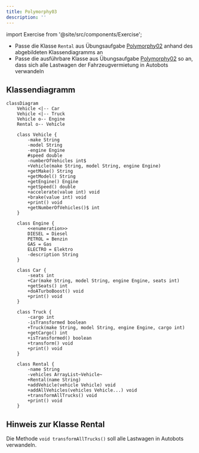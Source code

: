 ```yaml
---
title: Polymorphy03
description: ''
---
```


import Exercise from '@site/src/components/Exercise';

- Passe die Klasse `Rental` aus Übungsaufgabe [Polymorphy02](polymorphy02.md)
  anhand des abgebildeten Klassendiagramms an
- Passe die ausführbare Klasse aus Übungsaufgabe [Polymorphy02](polymorphy02.md)
  so an, dass sich alle Lastwagen der Fahrzeugvermietung in Autobots verwandeln

## Klassendiagramm

```mermaid
classDiagram
    Vehicle <|-- Car
    Vehicle <|-- Truck
    Vehicle o-- Engine
    Rental o-- Vehicle

    class Vehicle {
        -make String
        -model String
        -engine Engine
        #speed double
        -numberOfVehicles int$
        +Vehicle(make String, model String, engine Engine)
        +getMake() String
        +getModel() String
        +getEngine() Engine
        +getSpeed() double
        +accelerate(value int) void
        +brake(value int) void
        +print() void
        +getNumberOfVehicles()$ int
    }

    class Engine {
        <<enumeration>>
        DIESEL = Diesel
        PETROL = Benzin
        GAS = Gas
        ELECTRO = Elektro
        -description String
    }

    class Car {
        -seats int
        +Car(make String, model String, engine Engine, seats int)
        +getSeats() int
        +doATurboBoost() void
        +print() void
    }

    class Truck {
        -cargo int
        -isTransformed boolean
        +Truck(make String, model String, engine Engine, cargo int)
        +getCargo() int
        +isTransformed() boolean
        +transform() void
        +print() void
    }

    class Rental {
        -name String
        -vehicles ArrayList~Vehicle~
        +Rental(name String)
        +addVehicle(vehicle Vehicle) void
        +addAllVehicles(vehicles Vehicle...) void
        +transformAllTrucks() void
        +print() void
    }
```

## Hinweis zur Klasse Rental

Die Methode `void transformAllTrucks()` soll alle Lastwagen in Autobots
verwandeln.

<Exercise pullRequest="43" branchSuffix="polymorphy/03" />
